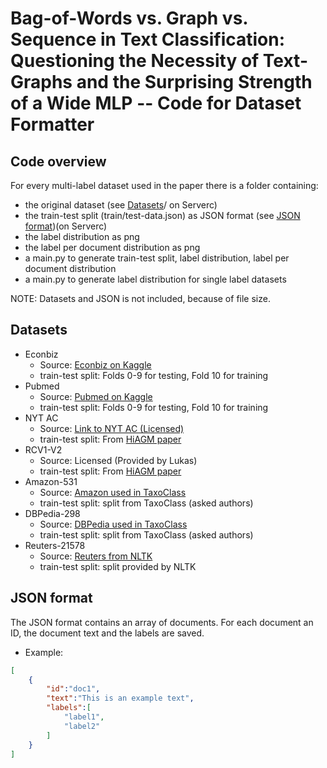 # Bag-of-Words vs. Graph vs. Sequence in Text Classification: Questioning the Necessity of Text-Graphs and the Surprising Strength of a Wide MLP -- Code for Dataset Formatter

## Code overview

For every multi-label dataset used in the paper there is a folder containing:
- the original dataset (see [Datasets](#datasets)/ on Serverc)
- the train-test split (train/test-data.json) as JSON format (see [JSON format](#JSON-format))(on Serverc)
- the label distribution as png
- the label per document distribution as png
- a main.py to generate train-test split, label distribution, label per document distribution
- a main.py to generate label distribution for single label datasets

NOTE: Datasets and JSON is not included, because of file size.

## Datasets
- Econbiz
   - Source: [Econbiz on Kaggle](https://www.kaggle.com/hsrobo/multi-label-classification-evaluation-template/data?select=econbiz.csv)
   - train-test split: Folds 0-9 for testing, Fold 10 for training
- Pubmed
   - Source: [Pubmed on Kaggle](https://www.kaggle.com/hsrobo/multi-label-classification-evaluation-template/data?select=pubmed.csv)
   - train-test split: Folds 0-9 for testing, Fold 10 for training
- NYT AC
   - Source: [Link to NYT AC (Licensed)](https://catalog.ldc.upenn.edu/LDC2008T19)
   - train-test split: From [HiAGM paper](https://github.com/Alibaba-NLP/HiAGM/tree/master/data)
- RCV1-V2
   - Source: Licensed (Provided by Lukas)
   - train-test split: From [HiAGM paper](https://github.com/Alibaba-NLP/HiAGM/tree/master/data)
- Amazon-531
   - Source: [Amazon used in TaxoClass](https://aclanthology.org/2021.naacl-main.335/)
   - train-test split: split from TaxoClass (asked authors)
- DBPedia-298
   - Source: [DBPedia used in TaxoClass](https://aclanthology.org/2021.naacl-main.335/)
   - train-test split: split from TaxoClass (asked authors)
- Reuters-21578
   - Source: [Reuters from NLTK](https://www.nltk.org/book/ch02.html)
   - train-test split: split provided by NLTK
  

## JSON format

The JSON format contains an array of documents. For each document an ID, the document text and the labels are saved.
- Example:
```json
[
    {
        "id":"doc1",
        "text":"This is an example text",
        "labels":[
            "label1",
            "label2"
        ]
    }
]
```
